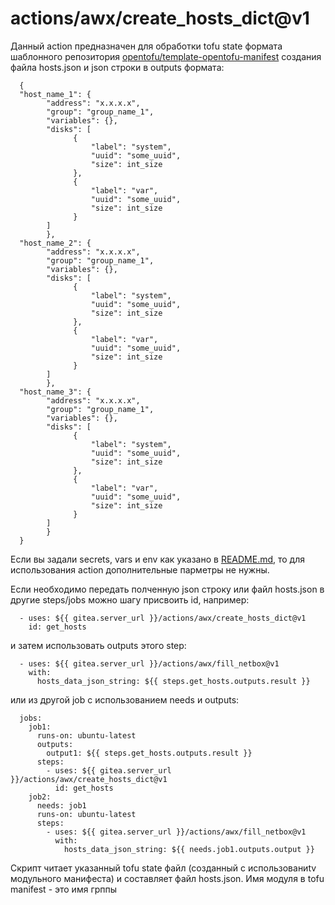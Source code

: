 # actions/awx/create_hosts_dict@v1
Данный action предназначен для обработки tofu state формата шаблонного репозитория [opentofu/template-opentofu-manifest](https://git.softline.com/opentofu/template-opentofu-manifest) создания файла hosts.json и json строки в outputs формата:

      {
      "host_name_1": {
            "address": "x.x.x.x",
            "group": "group_name_1",
            "variables": {},
            "disks": [
                  {
                      "label": "system",
                      "uuid": "some_uuid",
                      "size": int_size
                  },
                  {
                      "label": "var",
                      "uuid": "some_uuid",
                      "size": int_size
                  }
            ]
            },
      "host_name_2": {
            "address": "x.x.x.x",
            "group": "group_name_1",
            "variables": {},
            "disks": [
                  {
                      "label": "system",
                      "uuid": "some_uuid",
                      "size": int_size
                  },
                  {
                      "label": "var",
                      "uuid": "some_uuid",
                      "size": int_size
                  }
            ]
            },
      "host_name_3": {
            "address": "x.x.x.x",
            "group": "group_name_1",
            "variables": {},
            "disks": [
                  {
                      "label": "system",
                      "uuid": "some_uuid",
                      "size": int_size
                  },
                  {
                      "label": "var",
                      "uuid": "some_uuid",
                      "size": int_size
                  }
            ]
            }
      }

Если вы задали secrets, vars и env как указано в [README.md](../README.md), то для использования action дополнительные парметры не нужны. 

Если необходимо передать полченную json строку или файл hosts.json в другие steps/jobs можно 
шагу присвоить id, например:

      - uses: ${{ gitea.server_url }}/actions/awx/create_hosts_dict@v1
        id: get_hosts

и затем использовать outputs этого step:

      - uses: ${{ gitea.server_url }}/actions/awx/fill_netbox@v1
        with:
          hosts_data_json_string: ${{ steps.get_hosts.outputs.result }}

или из другой job с использованием needs и outputs:


      jobs:
        job1:
          runs-on: ubuntu-latest
          outputs:
            output1: ${{ steps.get_hosts.outputs.result }}
          steps:
            - uses: ${{ gitea.server_url }}/actions/awx/create_hosts_dict@v1
              id: get_hosts
        job2:
          needs: job1
          runs-on: ubuntu-latest
          steps:
            - uses: ${{ gitea.server_url }}/actions/awx/fill_netbox@v1
              with:
                hosts_data_json_string: ${{ needs.job1.outputs.output }}


Скрипт читает указанный tofu state файл (созданный c использованиtv модульного манифеста) и составляет файл hosts.json. Имя модуля в tofu manifest - это имя грппы